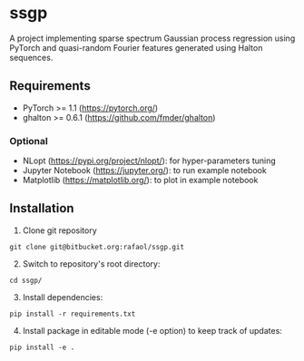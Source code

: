 # ssgp
A project implementing sparse spectrum Gaussian process regression using PyTorch and quasi-random Fourier features generated using Halton sequences.

## Requirements
  - PyTorch >= 1.1 (https://pytorch.org/)
  - ghalton >= 0.6.1 (https://github.com/fmder/ghalton)

### Optional
  - NLopt (https://pypi.org/project/nlopt/): for hyper-parameters tuning
  - Jupyter Notebook (https://jupyter.org/): to run example notebook
  - Matplotlib (https://matplotlib.org/): to plot in example notebook

## Installation
  1. Clone git repository
  ```
  git clone git@bitbucket.org:rafaol/ssgp.git
  ```
  2. Switch to repository's root directory:
  ```
  cd ssgp/
  ```
  3. Install dependencies:
  ```
  pip install -r requirements.txt
  ```
  4. Install package in editable mode (-e option) to keep track of updates: 
  ```
  pip install -e .
  ```
